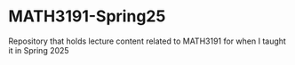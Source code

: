 # MATH3191-Spring25
Repository that holds lecture content related to MATH3191 for when I taught it in Spring 2025
